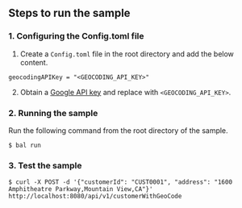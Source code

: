 ## Steps to run the sample

### 1. Configuring the Config.toml file
1. Create a `Config.toml` file in the root directory and add the below content.
```
geocodingAPIKey = "<GEOCODING_API_KEY>"  
```
2. Obtain a [Google API key](https://developers.google.com/identity/protocols/oauth2) and replace with `<GEOCODING_API_KEY>`.

### 2. Running the sample
Run the following command from the root directory of the sample.
```ballerina
$ bal run
```

### 3. Test the sample
```
$ curl -X POST -d '{"customerId": "CUST0001", "address": "1600 Amphitheatre Parkway,Mountain View,CA"}' http://localhost:8080/api/v1/customerWithGeoCode
```
